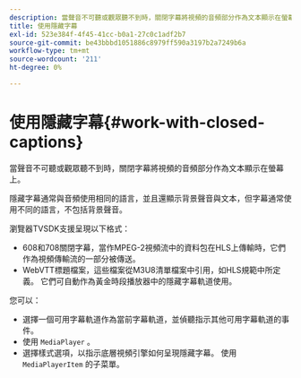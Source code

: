 ```yaml
---
description: 當聲音不可聽或觀眾聽不到時，關閉字幕將視頻的音頻部分作為文本顯示在螢幕上。
title: 使用隱藏字幕
exl-id: 523e384f-4f45-41cc-b0a1-27c0c1adf2b7
source-git-commit: be43bbbd1051886c8979ff590a3197b2a7249b6a
workflow-type: tm+mt
source-wordcount: '211'
ht-degree: 0%

---
```


# 使用隱藏字幕{#work-with-closed-captions}

當聲音不可聽或觀眾聽不到時，關閉字幕將視頻的音頻部分作為文本顯示在螢幕上。

隱藏字幕通常與音頻使用相同的語言，並且還顯示背景聲音與文本，但字幕通常使用不同的語言，不包括背景聲音。

瀏覽器TVSDK支援呈現以下格式：

* 608和708關閉字幕，當作MPEG-2視頻流中的資料包在HLS上傳輸時，它們作為視頻傳輸流的一部分被傳送。
* WebVTT標題檔案，這些檔案從M3U8清單檔案中引用，如HLS規範中所定義。 它們可自動作為黃金時段播放器中的隱藏字幕軌道使用。

您可以：

* 選擇一個可用字幕軌道作為當前字幕軌道，並偵聽指示其他可用字幕軌道的事件。
* 使用 `MediaPlayer` 。
* 選擇樣式選項，以指示底層視頻引擎如何呈現隱藏字幕。 使用 `MediaPlayerItem` 的子菜單。
